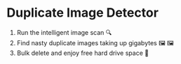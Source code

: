 # Duplicate Image Detector

1. Run the intelligent image scan :mag:
2. Find nasty duplicate images taking up gigabytes :framed_picture: :framed_picture:
3. Bulk delete and enjoy free hard drive space :floppy_disk: